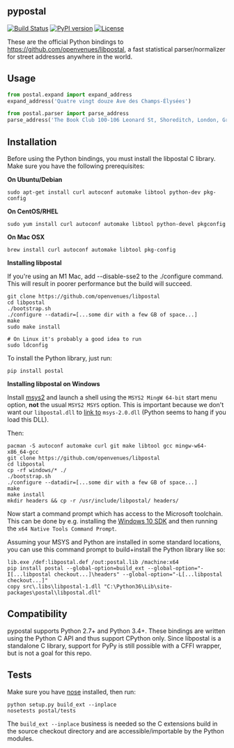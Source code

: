pypostal
--------

[![Build Status](https://travis-ci.org/openvenues/pypostal.svg?branch=master)](https://travis-ci.org/openvenues/pypostal) [![PyPI version](https://img.shields.io/pypi/v/postal.svg)](https://pypi.python.org/pypi/postal) [![License](https://img.shields.io/github/license/openvenues/pypostal.svg)](https://github.com/openvenues/pypostal/blob/master/LICENSE)

These are the official Python bindings to https://github.com/openvenues/libpostal, a fast statistical parser/normalizer for street addresses anywhere in the world.

Usage
-----

```python
from postal.expand import expand_address
expand_address('Quatre vingt douze Ave des Champs-Élysées')

from postal.parser import parse_address
parse_address('The Book Club 100-106 Leonard St, Shoreditch, London, Greater London, EC2A 4RH, United Kingdom')
```

Installation
------------

Before using the Python bindings, you must install the libpostal C library. Make sure you have the following prerequisites:

**On Ubuntu/Debian**
```
sudo apt-get install curl autoconf automake libtool python-dev pkg-config
```
**On CentOS/RHEL**
```
sudo yum install curl autoconf automake libtool python-devel pkgconfig
```
**On Mac OSX**
```
brew install curl autoconf automake libtool pkg-config
```

**Installing libpostal**

If you're using an M1 Mac, add --disable-sse2 to the ./configure command. This will result in poorer performance but the build will succeed.

```
git clone https://github.com/openvenues/libpostal
cd libpostal
./bootstrap.sh
./configure --datadir=[...some dir with a few GB of space...]
make
sudo make install

# On Linux it's probably a good idea to run
sudo ldconfig
```

To install the Python library, just run:

```
pip install postal
```

**Installing libpostal on Windows**

Install [msys2](http://msys2.org) and launch a shell using the `MSYS2 MingW 64-bit` start menu option, **not** the usual `MSYS2 MSYS` option.
This is important because we don't want our `libpostal.dll` to [link to](https://www.davidegrayson.com/windev/msys2/) `msys-2.0.dll` (Python seems to hang if you load this DLL).

Then:
```
pacman -S autoconf automake curl git make libtool gcc mingw-w64-x86_64-gcc
git clone https://github.com/openvenues/libpostal
cd libpostal
cp -rf windows/* ./
./bootstrap.sh
./configure --datadir=[...some dir with a few GB of space...]
make
make install
mkdir headers && cp -r /usr/include/libpostal/ headers/
```

Now start a command prompt which has access to the Microsoft toolchain. This can be done by e.g. installing the [Windows 10 SDK](https://developer.microsoft.com/en-us/windows/downloads/windows-10-sdk) and then running the ``x64 Native Tools Command Prompt``.

Assuming your MSYS and Python are installed in some standard locations, you can use this command prompt to build+install the Python library like so:
```
lib.exe /def:libpostal.def /out:postal.lib /machine:x64
pip install postal --global-option=build_ext --global-option="-I[...libpostal checkout...]\headers" --global-option="-L[...libpostal checkout...]"
copy src\.libs\libpostal-1.dll "C:\Python36\Lib\site-packages\postal\libpostal.dll"
```

Compatibility
-------------

pypostal supports Python 2.7+ and Python 3.4+. These bindings are written using the Python C API and thus support CPython only. Since libpostal is a standalone C library, support for PyPy is still possible with a CFFI wrapper, but is not a goal for this repo.

Tests
-----

Make sure you have [nose](https://nose.readthedocs.org/en/latest/) installed, then run:

```
python setup.py build_ext --inplace
nosetests postal/tests
```

The ```build_ext --inplace``` business is needed so the C extensions build in the source checkout directory and are accessible/importable by the Python modules.

